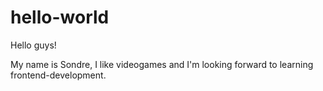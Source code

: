 # hello-world

Hello guys!

My name is Sondre, I like videogames and I'm looking forward to learning frontend-development.
